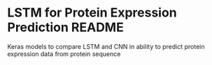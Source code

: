 # LSTM for Protein Expression Prediction README

Keras models to compare LSTM and CNN in ability to predict protein expression data from protein sequence
